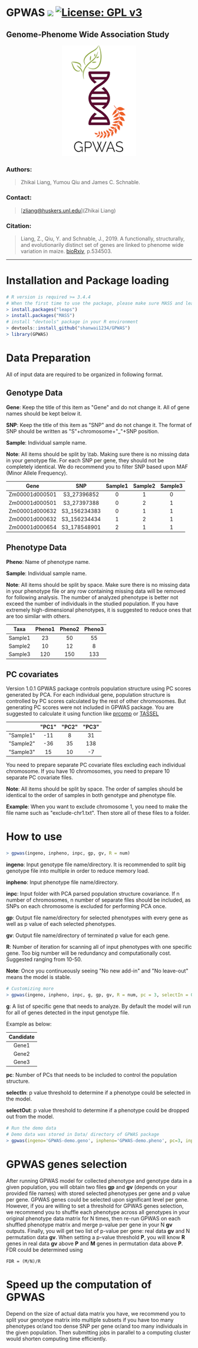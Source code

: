 # GPWAS [![](https://img.shields.io/badge/Release-v1.0.1-blue.svg)](https://github.com/shanwai1234/GPWAS/commits/master) [![License: GPL v3](https://img.shields.io/badge/License-GPL%20v3-blue.svg)](https://www.gnu.org/licenses/gpl-3.0)
## Genome-Phenome Wide Association Study

<p align="center">
<img src="GPWAS-logo2.png" height="300px" width="200px">
</a>
</p>

### Authors:
> Zhikai Liang, Yumou Qiu and James C. Schnable.

### Contact:
> [zliang@huskers.unl.edu](Zhikai Liang)

### Citation:
> Liang, Z., Qiu, Y. and Schnable, J., 2019. A functionally, structurally, and evolutionarily distinct set of genes are linked to phenome wide variation in maize. [bioRxiv](https://www.biorxiv.org/content/10.1101/534503v4.abstract), p.534503.
---
# Installation and Package loading
```r
# R version is required >= 3.4.4
# When the first time to use the package, please make sure MASS and leaps packages are installed under your R environment, if not, please use commands below to install
> install.packages("leaps")
> install.packages("MASS")
# install "devtools" package in your R environment
> devtools::install_github("shanwai1234/GPWAS")
> library(GPWAS)
```
# Data Preparation

All of input data are required to be organized in following format.

## Genotype Data

**Gene**: Keep the title of this item as "Gene" and do not change it. All of gene names should be kept below it.

**SNP**: Keep the title of this item as "SNP" and do not change it. The format of SNP should be written as "S"+chromosome+"\_"+SNP position.

**Sample**: Individual sample name.

**Note**: All items should be split by \tab. Making sure there is no missing data in your genotype file. For each SNP per gene, they should not be completely identical. We do recommend you to filter SNP based upon MAF (Minor Allele Frequency).

| Gene | SNP | Sample1 | Sample2 | Sample3 |
| :---: | :---: |:---: |:---: | :---: |
|Zm00001d000501|S3_27396852| 0 | 1 | 0 |
|Zm00001d000501|S3_27397388| 0 | 2 | 1 |
|Zm00001d000632|S3_156234383| 0 | 1 | 1 |
|Zm00001d000632|S3_156234434| 1 | 2 | 1 |
|Zm00001d000654|S3_178548901| 2 | 1 | 1 |

## Phenotype Data

**Pheno**: Name of phenotype name.

**Sample**: Individual sample name.

**Note**: All items should be split by space. Make sure there is no missing data in your phenotype file or any row containing missing data will be removed for following analysis. The number of analyzed phenotype is better not exceed the number of individuals in the studied population. If you have extremely high-dimensional phenotypes, it is suggested to reduce ones that are too similar with others.

| Taxa | Pheno1 | Pheno2 | Pheno3 |
| :---: | :---: |:---: |:---: |
| Sample1 | 23 | 50 | 55 |
| Sample2 | 10 | 12 | 8 |
| Sample3 | 120 | 150 | 133 |

## PC covariates
Version 1.0.1 GPWAS package controls population structure using PC scores generated by PCA. For each individual gene, population structure is controlled by PC scores calculated by the rest of other chromosomes. But generating PC scores were not included in GPWAS package. You are suggested to calculate it using function like [prcomp](https://stat.ethz.ch/R-manual/R-devel/library/stats/html/prcomp.html) or [TASSEL](https://www.maizegenetics.net/tassel)

|  | "PC1" | "PC2" | "PC3" |
| :---: | :---: |:---: |:---: |
| "Sample1" | -11 | 8 | 31 |
| "Sample2" | -36 | 35 | 138 |
| "Sample3" | 15 | 10 | -7 |

You need to prepare separate PC covariate files excluding each individual chromosome. If you have 10 chromosomes, you need to prepare 10 separate PC covariate files.

**Note**: All items should be split by space. The order of samples should be identical to the order of samples in both genotype and phenotype file.

**Example**: When you want to exclude chromosome 1, you need to make the file name such as "exclude-chr1.txt". Then store all of these files to a folder.

# How to use
```r
> gpwas(ingeno, inpheno, inpc, gp, gv, R = num)
```
 **ingeno**: Input genotype file name/directory. It is recommended to split big genotype file into multiple in order to reduce memory load.

 **inpheno**: Input phenotype file name/directory.

 **inpc**: Input folder with PCA parsed population structure covariance. If n number of chromosomes, n number of separate files should be included, as SNPs on each chromosome is excluded for performing PCA once.

 **gp**: Output file name/directory for selected phenotypes with every gene as well as p value of each selected phenotypes.

 **gv**: Output file name/directory of terminated p value for each gene.

 **R**: Number of iteration for scanning all of input phenotypes with one specific gene. Too big number will be redundancy and computationally cost. Suggested ranging from 10-50.

 **Note**: Once you continueously seeing "No new add-in" and "No leave-out" means the model is stable.

 ```r
 # Customizing more
 > gpwas(ingeno, inpheno, inpc, g, gp, gv, R = num, pc = 3, selectIn = 0.01, selectOut = 0.01)
 ```
**g**: A list of specific gene that needs to analyze. By default the model will run for all of genes detected in the input genotype file.

Example as below:

| Candidate |
| :---: |
| Gene1 |
| Gene2 |
| Gene3 |

**pc**: Number of PCs that needs to be included to control the population structure.

**selectIn**: p value threshold to determine if a phenotype could be selected in the model.

**selectOut**: p value threshold to determine if a phenotype could be dropped out from the model.

```r
# Run the demo data
# Demo data was stored in Data/ directory of GPWAS package
> gpwas(ingeno='GPWAS-demo.geno', inpheno='GPWAS-demo.pheno', pc=3, inpc = 'population-structure-demo', gp='output-geno-phenotypes.txt', gv='output-geno-pvalue.txt', R=5)
```

# GPWAS genes selection

After running GPWAS model for collected phenotype and genotype data in a given population, you will obtain two files **gp** and **gv** (depends on your provided file names) with stored selected phenotypes per gene and p value per gene. GPWAS genes could be selected upon significant level per gene. However, if you are willing to set a threshold for GPWAS genes selection, we recommend you to shuffle each phenotype across all genotypes in your original phenotype data matrix for N times, then re-run GPWAS on each shuffled phenotype matrix and merge p-value per gene in your N **gv** outputs. Finally, you will get two list of p-value per gene: real data **gv** and N permutation data **gv**. When setting a p-value threshold **P**, you will know **R** genes in real data **gv** above **P** and **M** genes in permutation data above **P**. FDR could be determined using
```
FDR = (M/N)/R
```
# Speed up the computation of GPWAS

Depend on the size of actual data matrix you have, we recommend you to split your genotype matrix into multiple subsets if you have too many phenotypes or/and too dense SNP per gene or/and too many individuals in the given population. Then submitting jobs in parallel to a computing cluster would shorten computing time efficiently.
